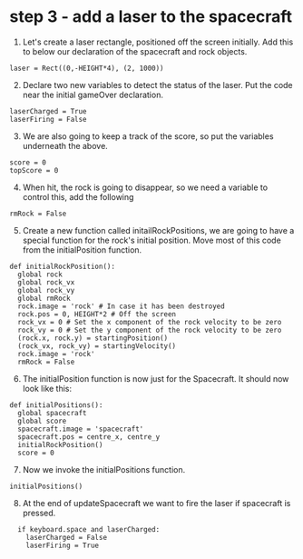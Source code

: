 # step 3 - add a laser to the spacecraft

1. Let's create a laser rectangle, positioned off the screen initially. Add this to below our declaration of the spacecraft and rock objects.
```
laser = Rect((0,-HEIGHT*4), (2, 1000))  
```
2. Declare two new variables to detect the status of the laser. Put the code near the initial gameOver declaration.
```
laserCharged = True
laserFiring = False
```
3. We are also going to keep a track of the score, so put the variables underneath the above.
```
score = 0
topScore = 0
```
4. When hit, the rock is going to disappear, so we need a variable to control this, add the following  
```
rmRock = False
```
5. Create a new function called initailRockPositions, we are going to have a special function for the rock's initial position. Move most of this code from the initialPosition function.
```
def initialRockPosition():
  global rock
  global rock_vx
  global rock_vy
  global rmRock
  rock.image = 'rock' # In case it has been destroyed
  rock.pos = 0, HEIGHT*2 # Off the screen
  rock_vx = 0 # Set the x component of the rock velocity to be zero
  rock_vy = 0 # Set the y component of the rock velocity to be zero
  (rock.x, rock.y) = startingPosition() 
  (rock_vx, rock_vy) = startingVelocity() 
  rock.image = 'rock'
  rmRock = False
```
6. The initialPosition function is now just for the Spacecraft. It should now look like this:  
```
def initialPositions():
  global spacecraft
  global score
  spacecraft.image = 'spacecraft' 
  spacecraft.pos = centre_x, centre_y 
  initialRockPosition()
  score = 0 
```
7. Now we invoke the initialPositions function.
```
initialPositions()
```
8.  At the end of updateSpacecraft we want to fire the laser if spacecraft is pressed.
```
  if keyboard.space and laserCharged:
    laserCharged = False
    laserFiring = True
```